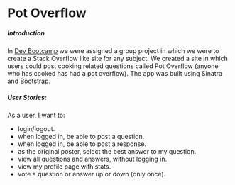 # Pot Overflow

##### Introduction
In [Dev Bootcamp] we were assigned a group project in which we were to create a Stack Overflow like site for any subject. We created a site in which users could post cooking related questions called Pot Overflow (anyone who has cooked has had a pot overflow). The app was built using Sinatra and Bootstrap. 

##### User Stories:

As a user, I want to:

- login/logout.
- when logged in, be able to post a question.
- when logged in, be able to post a response.
- as the original poster, select the best answer to my question.
- view all questions and answers, without logging in.
- view my profile page with stats.
- vote a question or answer up or down (only once).


[dev bootcamp]: <http://www.devbootcamp.com>
